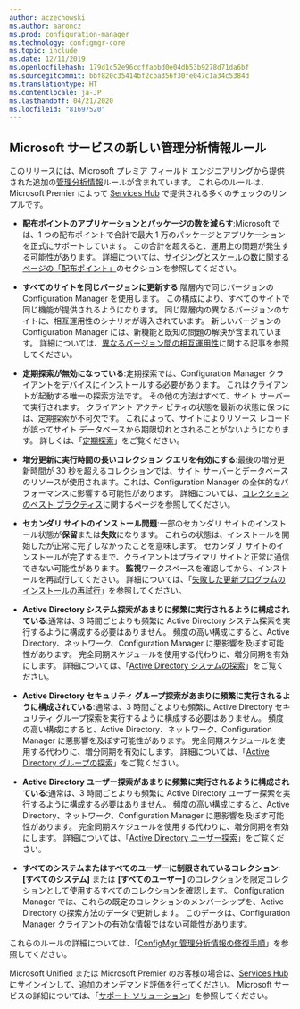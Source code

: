```yaml
---
author: aczechowski
ms.author: aaroncz
ms.prod: configuration-manager
ms.technology: configmgr-core
ms.topic: include
ms.date: 12/11/2019
ms.openlocfilehash: 179d1c52e96ccffabbd0e04db53b9278d71da6bf
ms.sourcegitcommit: bbf820c35414bf2cba356f30fe047c1a34c5384d
ms.translationtype: HT
ms.contentlocale: ja-JP
ms.lasthandoff: 04/21/2020
ms.locfileid: "81697520"
---
```

## <a name="new-management-insight-rules-from-microsoft-services"></a><a name="bkmk_rules"></a> Microsoft サービスの新しい管理分析情報ルール

<!--3607758-->

このリリースには、Microsoft プレミア フィールド エンジニアリングから提供された追加の[管理分析情報](../../../../servers/manage/management-insights.md)ルールが含まれています。 これらのルールは、Microsoft Premier によって [Services Hub](https://docs.microsoft.com/services-hub/health/getting_started_with_on_demand_assessments) で提供される多くのチェックのサンプルです。

- **配布ポイントのアプリケーションとパッケージの数を減らす**:Microsoft では、1 つの配布ポイントで合計で最大 1 万のパッケージとアプリケーションを正式にサポートしています。 この合計を超えると、運用上の問題が発生する可能性があります。 詳細については、[サイジングとスケールの数に関するページの「配布ポイント」](../../../../plan-design/configs/size-and-scale-numbers.md#distribution-point)のセクションを参照してください。

- **すべてのサイトを同じバージョンに更新する**:階層内で同じバージョンの Configuration Manager を使用します。 この構成により、すべてのサイトで同じ機能が提供されるようになります。 同じ階層内の異なるバージョンのサイトに、相互運用性のシナリオが導入されています。 新しいバージョンの Configuration Manager には、新機能と既知の問題の解決が含まれています。 詳細については、[異なるバージョン間の相互運用性](../../../../plan-design/hierarchy/interoperability-between-different-versions.md)に関する記事を参照してください。

- **定期探索が無効になっている**:定期探索では、Configuration Manager クライアントをデバイスにインストールする必要があります。 これはクライアントが起動する唯一の探索方法です。 その他の方法はすべて、サイト サーバーで実行されます。 クライアント アクティビティの状態を最新の状態に保つには、定期探索が不可欠です。 これによって、サイトによりリソース レコードが誤ってサイト データベースから期限切れとされることがないようになります。 詳しくは、「[定期探索](../../../../servers/deploy/configure/about-discovery-methods.md#bkmk_aboutHeartbeat)」をご覧ください。

- **増分更新に実行時間の長いコレクション クエリを有効にする**:最後の増分更新時間が 30 秒を超えるコレクションでは、サイト サーバーとデータベースのリソースが使用されます。これは、Configuration Manager の全体的なパフォーマンスに影響する可能性があります。 詳細については、[コレクションのベスト プラクティス](../../../../clients/manage/collections/best-practices-for-collections.md)に関するページを参照してください。

- **セカンダリ サイトのインストール問題**:一部のセカンダリ サイトのインストール状態が**保留**または**失敗**になります。 これらの状態は、インストールを開始したが正常に完了しなかったことを意味します。 セカンダリ サイトのインストールが完了するまで、クライアントはプライマリ サイトと正常に通信できない可能性があります。 **監視**ワークスペースを確認してから、インストールを再試行してください。 詳細については、「[失敗した更新プログラムのインストールの再試行](../../../../servers/manage/install-in-console-updates.md#bkmk_retry)」を参照してください。

- **Active Directory システム探索があまりに頻繁に実行されるように構成されている**:通常は、3 時間ごとよりも頻繁に Active Directory システム探索を実行するように構成する必要はありません。 頻度の高い構成にすると、Active Directory、ネットワーク、Configuration Manager に悪影響を及ぼす可能性があります。 完全同期スケジュールを使用する代わりに、増分同期を有効にします。 詳細については、「[Active Directory システムの探索](../../../../servers/deploy/configure/about-discovery-methods.md#bkmk_aboutSystem)」をご覧ください。

- **Active Directory セキュリティ グループ探索があまりに頻繁に実行されるように構成されている**:通常は、3 時間ごとよりも頻繁に Active Directory セキュリティ グループ探索を実行するように構成する必要はありません。 頻度の高い構成にすると、Active Directory、ネットワーク、Configuration Manager に悪影響を及ぼす可能性があります。 完全同期スケジュールを使用する代わりに、増分同期を有効にします。 詳細については、「[Active Directory グループの探索](../../../../servers/deploy/configure/about-discovery-methods.md#bkmk_aboutGroup)」をご覧ください。

- **Active Directory ユーザー探索があまりに頻繁に実行されるように構成されている**:通常は、3 時間ごとよりも頻繁に Active Directory ユーザー探索を実行するように構成する必要はありません。 頻度の高い構成にすると、Active Directory、ネットワーク、Configuration Manager に悪影響を及ぼす可能性があります。 完全同期スケジュールを使用する代わりに、増分同期を有効にします。 詳細については、「[Active Directory ユーザー探索](../../../../servers/deploy/configure/about-discovery-methods.md#bkmk_aboutUser)」をご覧ください。

- **すべてのシステムまたはすべてのユーザーに制限されているコレクション**: **[すべてのシステム]** または **[すべてのユーザー]** のコレクションを限定コレクションとして使用するすべてのコレクションを確認します。 Configuration Manager では、これらの既定のコレクションのメンバーシップを、Active Directory の探索方法のデータで更新します。 このデータは、Configuration Manager クライアントの有効な情報ではない可能性があります。

これらのルールの詳細については、「[ConfigMgr 管理分析情報の修復手順](https://docs.microsoft.com/services-hub/health/remediation-steps-configmgr)」を参照してください。

Microsoft Unified または Microsoft Premier のお客様の場合は、[Services Hub](https://serviceshub.microsoft.com/assessments/) にサインインして、追加のオンデマンド評価を行ってください。 Microsoft サービスの詳細については、「[サポート ソリューション](https://www.microsoft.com/enterprise/services/support)」を参照してください。
